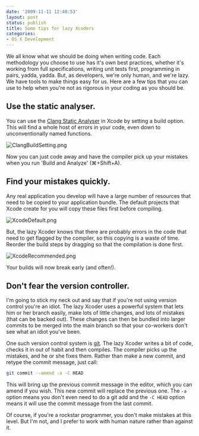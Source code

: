 ```yaml
---
date: '2009-11-11 12:40:53'
layout: post
status: publish
title: Some tips for lazy Xcoders
categories:
- OS X Development
---
```


We all know what we should be doing when writing code. Each methodology you
choose to use has it's own best practices, whether it's working from full
specifications, writing unit tests first, programming in pairs, yadda,
yadda. But, as developers, we're only human, and we're lazy. We have tools to
make things easy for us. Here are a few tips that you can use to help when
you're not as rigorous in your coding as you should be.

## Use the static analyser.

You can use the
[Clang Static Analyser](http://arstechnica.com/apple/reviews/2009/08/mac-os-x-10-6.ars/9#compilers)
in Xcode by setting a build option. This will find a whole host of errors in
your code, even down to unconventionally named functions.

![ClangBuildSetting.png](http://images.abizern.org.s3.amazonaws.com/2009/11/ClangBuildSetting.png)

Now you can just code away and have the compiler pick up your mistakes when you
run 'Build and Analyze' (⌘+Shift+A).

## Find your mistakes quickly.

Any real application you develop will have a large number of resources that need
to be copied to your application bundle. The default projects that Xcode create
for you will copy these files first before compiling.

![XcodeDefault.png](http://images.abizern.org.s3.amazonaws.com/2009/11/XcodeDefault.png)


But, the lazy Xcoder knows that there are probably errors in the code that need
to get flagged by the compiler, so this copying is a waste of time. Reorder the
build steps by dragging so that the compilation is done first.

![XcodeRecommended.png](http://images.abizern.org.s3.amazonaws.com/2009/11/XcodeRecommended.png)

Your builds will now break early (and often!).

## Don't fear the version controller.

I'm going to stick my neck out and say that if you're not using version control
you're an idiot. The lazy Xcoder uses a powerful system that lets him or her
branch easily, make lots of little changes, and lots of mistakes (that can be
backed out). These changes can then be bundled into larger commits to be merged
into the main branch so that your co-workers don't see what an idiot you've
been.

One such version control system is [git](http://git-scm.com/). The lazy Xcoder
writes a bit of code, checks it in out of habit and then compiles. The compiler
picks up the mistakes, and he or she fixes them. Rather than make a new commit,
and retype the commit message, just call:

``` bash
git commit --amend -a -C HEAD
```

This will bring up the previous commit message in the editor, which you can
amend if you wish. This new commit will replace the previous one. The `-a`
option means you don't even need to do a git add and the `-C HEAD` option means
it will use the commit message from the last commit.

Of course, if you're a rockstar programmer, you don't make mistakes at this
level. But I'm not, and I prefer to work with human nature rather than against
it.
